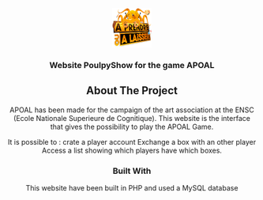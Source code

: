 <!-- PROJECT LOGO -->
<br />
<div align="center">
    <img src="assets/octo-apoal.png" alt="Logo" width="80" height="80">

  <h3 align="center">Website PoulpyShow for the game APOAL</h3>


<!-- ABOUT THE PROJECT -->
## About The Project

APOAL has been made for the campaign of the art association at the ENSC (Ecole Nationale Superieure de Cognitique).
This website is the interface that gives the possibility to play the APOAL Game.

It is possible to : 
crate a player account
Exchange a box with an other player
Access a list showing which players have which boxes.

### Built With

This website have been built in PHP and used a MySQL database
